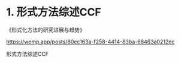 # 1. 形式方法综述CCF


《形式化方法的研究进展与趋势》


https://wemp.app/posts/80ec163a-f258-4414-83ba-68463a0212ec














形式方法综述CCF












